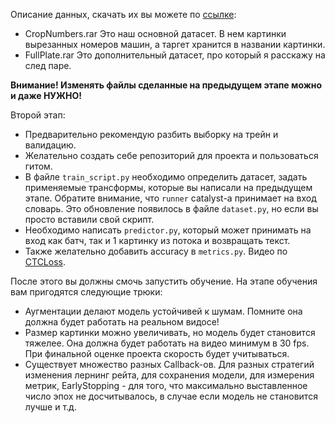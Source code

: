 Описание данных, скачать их вы можете по [ссылке](https://yadi.sk/d/K-BvJ8WJJeQM5g):
- CropNumbers.rar 
    Это наш основной датасет. В нем картинки вырезанных номеров машин,
    а таргет хранится в названии картинки.  
- FullPlate.rar 
    Это дополнительный датасет, про который я расскажу на след паре.

__Внимание! Изменять файлы сделанные на предыдущем этапе можно и даже НУЖНО!__

Второй этап: 

- Предварительно рекомендую разбить выборку на трейн и валидацию.
- Желательно создать себе репозиторий для проекта и пользоваться гитом. 
- В файле `train_script.py` необходимо определить датасет, 
задать применяемые трансформы, которые вы написали на предыдущем этапе.
Обратите внимание, что `runner` catalyst-а принимает на вход словарь. 
Это обновление появилось в файле `dataset.py`, но если вы просто вставили свой 
скрипт.
- Необходимо написать `predictor.py`, который может принимать на вход
как батч, так и 1 картинку из потока и возвращать текст.
- Также желательно добавить accuracy в `metrics.py`. Видео по [CTCLoss](https://youtu.be/eYIL4TMAeRI).

После этого вы должны смочь запустить обучение. 
На этапе обучения вам пригодятся следующие трюки: 
- Аугментации делают модель устойчивей к шумам. Помните она 
должна будет работать на реальном видосе!
- Размер картинки можно увеличивать, но модель будет становится 
тяжелее. Она должна будет работать на видео минимум в 30 fps.
При финальной оценке проекта скорость будет учитываться. 
- Существует множество разных Callback-ов. Для разных стратегий 
изменения лернинг рейта, для сохранения модели, для измерения метрик,
 EarlyStopping - для того, что максимально выставленное число эпох не досчитывалось, в случае
 если модель не становится лучше и т.д.



